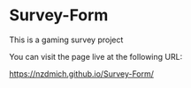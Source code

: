 # Survey-Form

This is a gaming survey project

You can visit the page live at the following URL:

https://nzdmich.github.io/Survey-Form/
